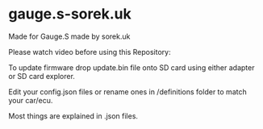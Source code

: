 # gauge.s-sorek.uk
Made for Gauge.S made by sorek.uk

Please watch video before using this Repository:

To update firmware drop update.bin file onto SD card using either adapter or SD card explorer.

Edit your config.json files or rename ones in /definitions folder to match your car/ecu.

Most things are explained in .json files.